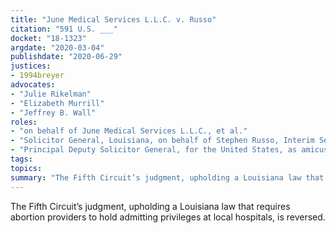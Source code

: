 ```yaml
---
title: "June Medical Services L.L.C. v. Russo"
citation: "591 U.S. ___"
docket: "18-1323"
argdate: "2020-03-04"
publishdate: "2020-06-29"
justices:
- 1994breyer
advocates:
- "Julie Rikelman"
- "Elizabeth Murrill"
- "Jeffrey B. Wall"
roles:
- "on behalf of June Medical Services L.L.C., et al."
- "Solicitor General, Louisiana, on behalf of Stephen Russo, Interim Secretary, Louisiana Department of Health and Hospitals"
- "Principal Deputy Solicitor General, for the United States, as amicus curiae, supporting Stephen Russo, Interim Secretary, Lousiana Department of Health and Hospitals"
tags:
topics:
summary: "The Fifth Circuit’s judgment, upholding a Louisiana law that requires abortion providers to hold admitting privileges at local hospitals, is reversed."
---
```

The Fifth Circuit’s judgment, upholding a Louisiana law that requires abortion providers to hold admitting privileges at local hospitals, is reversed.